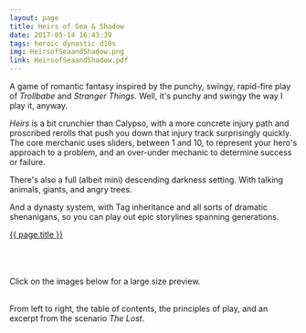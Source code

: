 ```yaml
---
layout: page
title: Heirs of Sea & Shadow
date: 2017-05-14 16:43:39
tags: heroic dynastic d10s
img: HeirsofSeaandShadow.png
link: HeirsofSeaandShadow.pdf
---
```


A game of romantic fantasy inspired by the punchy, swingy, rapid-fire play of *Trollbabe* and *Stranger Things*. Well, it's punchy and swingy the way I play it, anyway.

*Heirs* is a bit crunchier than Calypso, with a more concrete injury path and proscribed rerolls that push you down that injury track surprisingly quickly. The core merchanic uses sliders, between 1 and 10, to represent your hero's approach to a problem, and an over-under mechanic to determine success or failure.

There's also a full (albeit mini) descending darkness setting. With talking animals, giants, and angry trees.

And a dynasty system, with Tag inheritance and all sorts of dramatic shenanigans, so you can play out epic storylines spanning generations.

<div class="img_row">
	<a href="{{ site.baseurl }}/pdf/{{ page.link }}"><img class="col three" src="{{ site.baseurl }}/img/{{ page.img}}" alt="" title="{{ page.title }}"/></a>
</div>
<div class="col three caption">
	<a href="{{ site.baseurl }}/pdf/{{ link }}">{{ page.title }}</a>
</div>

<br><br><br>
Click on the images below for a large size preview.

<div class="img_row">
	<a href="{{ site.baseurl }}/img/HeirsofSeaandShadow_toc.png"><img class="col one" src="{{ site.baseurl }}/img/HeirsofSeaandShadow_toc.png" alt="" title="Table of Contents"/></a>
	<a href="{{ site.baseurl }}/img/HeirsofSeaandShadow_s1.png"><img class="col one" src="{{ site.baseurl }}/img/HeirsofSeaandShadow_s1.png" alt="" title="Overview"/></a>
	<a href="{{ site.baseurl }}/img/HeirsofSeaandShadow_x1.png"><img class="col one" src="{{ site.baseurl }}/img/HeirsofSeaandShadow_x1.png" alt="" title="Scenario Excerpt"/></a>
</div>
<div class="col three caption">
	From left to right, the table of contents, the principles of play, and an excerpt from the scenario <i>The Lost</i>.
</div>
